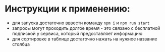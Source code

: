 # Инструкции к применению:
- для запуска достаточно вввести команду `npm i` и `npm run start`
- запросы могут проходить долгое время - это связано с бесплатной 
подпиской у сервиса, который предоставляет информацию
- для сортировке в таблице достаточно нажать на нужное название столбца